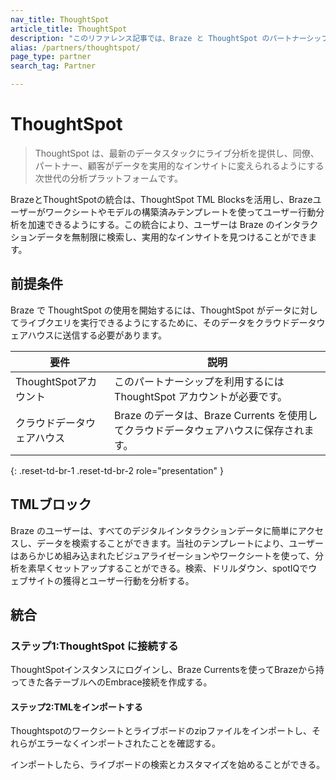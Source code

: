 ```yaml
---
nav_title: ThoughtSpot
article_title: ThoughtSpot
description: "このリファレンス記事では、Braze と ThoughtSpot のパートナーシップについて説明します。ThoughtSpot は次世代の分析プラットフォームであり、ユーザーが Braze のインタラクションデータ全体を無制限に検索し、実用的なインサイトを見つけることができます。"
alias: /partners/thoughtspot/
page_type: partner
search_tag: Partner

---
```


# ThoughtSpot

> ThoughtSpot は、最新のデータスタックにライブ分析を提供し、同僚、パートナー、顧客がデータを実用的なインサイトに変えられるようにする次世代の分析プラットフォームです。

BrazeとThoughtSpotの統合は、ThoughtSpot TML Blocksを活用し、Brazeユーザーがワークシートやモデルの構築済みテンプレートを使ってユーザー行動分析を加速できるようにする。この統合により、ユーザーは Braze のインタラクションデータを無制限に検索し、実用的なインサイトを見つけることができます。 

## 前提条件

Braze で ThoughtSpot の使用を開始するには、ThoughtSpot がデータに対してライブクエリを実行できるようにするために、そのデータをクラウドデータウェアハウスに送信する必要があります。

| 要件 | 説明 |
| ----------- | ----------- |
| ThoughtSpotアカウント | このパートナーシップを利用するには ThoughtSpot アカウントが必要です。 |
| クラウドデータウェアハウス| Braze のデータは、Braze Currents を使用してクラウドデータウェアハウスに保存されます。 |
{: .reset-td-br-1 .reset-td-br-2 role="presentation" }

## TMLブロック

Braze のユーザーは、すべてのデジタルインタラクションデータに簡単にアクセスし、データを検索することができます。当社のテンプレートにより、ユーザーはあらかじめ組み込まれたビジュアライゼーションやワークシートを使って、分析を素早くセットアップすることができる。検索、ドリルダウン、spotIQでウェブサイトの獲得とユーザー行動を分析する。

## 統合

### ステップ1:ThoughtSpot に接続する 

ThoughtSpotインスタンスにログインし、Braze Currentsを使ってBrazeから持ってきた各テーブルへのEmbrace接続を作成する。

#### ステップ2:TMLをインポートする

Thoughtspotのワークシートとライブボードのzipファイルをインポートし、それらがエラーなくインポートされたことを確認する。 

インポートしたら、ライブボードの検索とカスタマイズを始めることができる。 

[1]: {{site.baseurl}}/developer_guide/rest_api/basics/#endpoints
